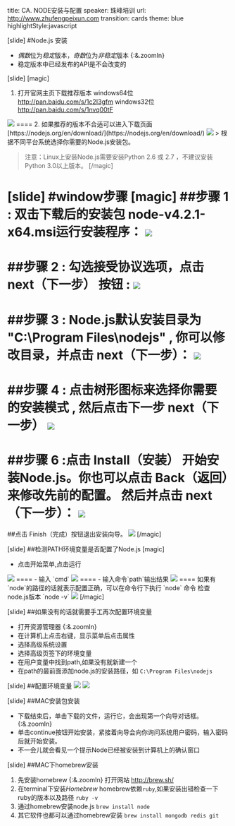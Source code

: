 title: CA. NODE安装与配置
speaker:  珠峰培训
url: http://www.zhufengpeixun.com
transition: cards
theme: blue
highlightStyle:javascript

[slide]
#Node.js 安装
- *偶数*位为*稳定*版本，*奇数*位为*非稳定*版本  {:&.zoomIn}
- 稳定版本中已经发布的API是不会改变的

[slide]
[magic]
1. 打开官网主页下载推荐版本
windows64位 http://pan.baidu.com/s/1c2I3gfm
windows32位 http://pan.baidu.com/s/1nvq00tF
<img src="http://7xjf2l.com2.z0.glb.qiniucdn.com/download.jpg" class="img-responsive">
====
2. 如果推荐的版本不合适可以进入下载页面    
[https://nodejs.org/en/download/](https://nodejs.org/en/download/)    
<img src="http://7xjf2l.com2.z0.glb.qiniucdn.com/downloadlist.jpg" class="img-responsive">
> 根据不同平台系统选择你需要的Node.js安装包。

> 注意：Linux上安装Node.js需要安装Python 2.6 或 2.7 ，不建议安装Python 3.0以上版本。
[/magic]

[slide]
#window步骤
[magic]
##步骤 1 : 双击下载后的安装包 node-v4.2.1-x64.msi运行安装程序：
<img src="http://7xjf2l.com2.z0.glb.qiniucdn.com/install_1.jpg" class="img-responsive">
====
##步骤 2 : 勾选接受协议选项，点击 next（下一步） 按钮 :
<img src="http://7xjf2l.com2.z0.glb.qiniucdn.com/install_2.jpg" class="img-responsive">
====
##步骤 3 : Node.js默认安装目录为 "C:\Program Files\nodejs\" , 你可以修改目录，并点击 next（下一步）：
<img src="http://7xjf2l.com2.z0.glb.qiniucdn.com/install3.jpg" class="img-responsive">
====
##步骤 4 : 点击树形图标来选择你需要的安装模式 , 然后点击下一步 next（下一步）
<img src="http://7xjf2l.com2.z0.glb.qiniucdn.com/install4.jpg" class="img-responsive">
====
##步骤 6 :点击 Install（安装） 开始安装Node.js。你也可以点击 Back（返回）来修改先前的配置。 然后并点击 next（下一步）：
<img src="http://7xjf2l.com2.z0.glb.qiniucdn.com/install5.jpg" class="img-responsive">
====
##点击 Finish（完成）按钮退出安装向导。
<img src="http://7xjf2l.com2.z0.glb.qiniucdn.com/install6.jpg" class="img-responsive">
[/magic]

[slide]
##检测PATH环境变量是否配置了Node.js
[magic]
- 点击开始菜单,点击运行
<img src="http://7xjf2l.com2.z0.glb.qiniucdn.com/run1.jpg" class="img-responsive">
====
- 输入 `cmd`
<img src="http://7xjf2l.com2.z0.glb.qiniucdn.com/run2.jpg" class="img-responsive">
====
- 输入命令`path`输出结果
<img src="http://7xjf2l.com2.z0.glb.qiniucdn.com/run3.jpg" class="img-responsive">
====
如果有`node`的路径的话就表示配置正确，可以在命令行下执行 `node` 命令
检查node.js版本  `node -v`    
<img src="http://7xjf2l.com2.z0.glb.qiniucdn.com/node版本.jpg" class="img-responsive">
[/magic]

[slide]
##如果没有的话就需要手工再次配置环境变量
- 打开资源管理器   {:&.zoomIn}
- 在计算机上点击右键，显示菜单后点击属性
- 选择高级系统设置
- 选择高级页签下的环境变量
- 在用户变量中找到path,如果没有就新建一个
- 在path的最前面添加node.js的安装路径，如 `C:\Program Files\nodejs`

[slide]
##配置环境变量
<img src="http://7xjf2l.com2.z0.glb.qiniucdn.com/run4.jpg" class="img-responsive">
<img src="http://7xjf2l.com2.z0.glb.qiniucdn.com/run5.jpg" class="img-responsive">

[slide]
##MAC安装包安装
* 下载结束后，单击下载的文件，运行它，会出现第一个向导对话框。 {:&.zoomIn}
* 单击continue按钮开始安装，紧接着向导会向你询问系统用户密码，输入密码后就开始安装。
* 不一会儿就会看见一个提示Node已经被安装到计算机上的确认窗口

[slide]
##MAC下homebrew安装
1. 先安装homebrew {:&.zoomIn}
  打开网站 http://brew.sh/
2. 在terminal下安装*Homebrew*
  homebrew依赖`ruby`,如果安装出错检查一下ruby的版本以及路径
  `ruby -v`
3. 通过homebrew安装node.js
    `brew install node`
4. 其它软件也都可以通过homebrew安装 ` brew install mongodb redis git `
